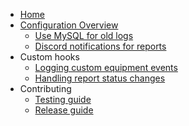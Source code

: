 * [Home](home)
* [Configuration Overview](Configuring-the-damage-logs)
    * [Use MySQL for old logs](Configure-logging-to-MySQL)
    * [Discord notifications for reports](Discord-Notifications)
* Custom hooks
    * [Logging custom equipment events](Logging-custom-TTT-equipment-events)
    * [Handling report status changes](Handle-report-status-change)
* Contributing
    * [Testing guide](Testing-Guide)
    * [Release guide](Release-Guide)
